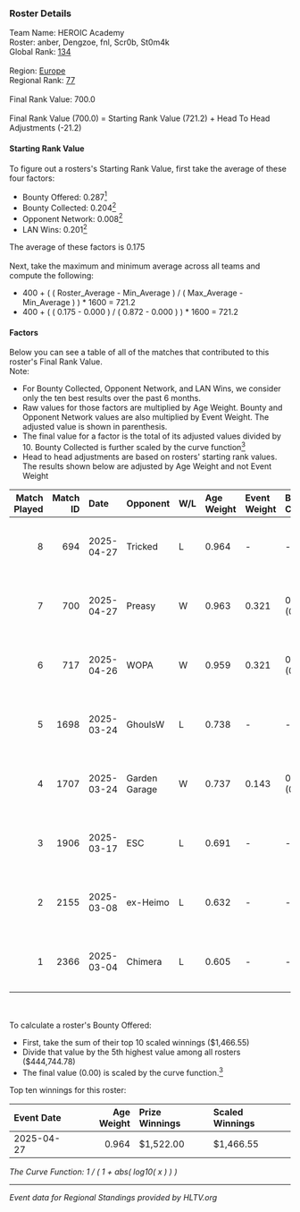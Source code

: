 ### Roster Details<br />
Team Name: HEROIC Academy<br />
Roster: anber, Dengzoe, fnl, Scr0b, St0m4k<br />
Global Rank: [134](../../standings_global_2025_06_02.md)<br />
<br />
Region: [Europe]( ../../standings_europe_2025_06_02.md)<br />
Regional Rank: [77]( ../../standings_europe_2025_06_02.md)<br />
<br />
Final Rank Value:  700.0<br />
<br />
Final Rank Value (700.0) = Starting Rank Value (721.2) + Head To Head Adjustments (-21.2)<br />

#### Starting Rank Value<br />
To figure out a rosters's Starting Rank Value, first take the average of these four factors:<br />
- Bounty Offered: 0.287[<sup>1</sup>](#table2)
- Bounty Collected: 0.204[<sup>2</sup>](#table1)
- Opponent Network: 0.008[<sup>2</sup>](#table1)
- LAN Wins: 0.201[<sup>2</sup>](#table1)

The average of these factors is 0.175<br />
<br />
Next, take the maximum and minimum average across all teams and compute the following:<br />
- 400 + ( ( Roster_Average - Min_Average ) / ( Max_Average - Min_Average ) ) * 1600 = 721.2
- 400 + ( ( 0.175 - 0.000 ) / ( 0.872 - 0.000 ) ) * 1600 = 721.2


#### Factors<br />
Below you can see a table of all of the matches that contributed to this roster's Final Rank Value.<br />
Note:<br />

- For Bounty Collected, Opponent Network, and LAN Wins, we consider only the ten best results over the past 6 months.
- Raw values for those factors are multiplied by Age Weight. Bounty and Opponent Network values are also multiplied by Event Weight. The adjusted value is shown in parenthesis.
- The final value for a factor is the total of its adjusted values divided by 10. Bounty Collected is further scaled by the curve function[<sup>3</sup>](#curveFunction)
- Head to head adjustments are based on rosters' starting rank values. The results shown below are adjusted by Age Weight and not Event Weight
<span id="table1"></span><br />


| Match Played | Match ID | Date       | Opponent      | W/L | Age Weight | Event Weight | Bounty Collected | Opponent Network | LAN Wins  | H2H Adj. | Roster                             |
| -: | -: | :- | :- | :- | :- | :- | :- | :- | :- | -: | :- |
|            8 |      694 | 2025-04-27 | Tricked       | L   | 0.964      | -            | -                | -                | -         |    -4.63 | anber, Dengzoe, fnl, Scr0b, St0m4k |
|            7 |      700 | 2025-04-27 | Preasy        | W   | 0.963      | 0.321        | 0.001 (0.000)    | 0.094 (0.029)    | 1 (0.963) |    13.86 | anber, Dengzoe, fnl, Scr0b, St0m4k |
|            6 |      717 | 2025-04-26 | WOPA          | W   | 0.959      | 0.321        | 0.002 (0.001)    | 0.117 (0.036)    | 1 (0.959) |    13.45 | anber, Dengzoe, fnl, Scr0b, St0m4k |
|            5 |     1698 | 2025-03-24 | GhoulsW       | L   | 0.738      | -            | -                | -                | -         |   -16.96 | anber, Dengzoe, Few, Kragh, Scr0b  |
|            4 |     1707 | 2025-03-24 | Garden Garage | W   | 0.737      | 0.143        | 0.003 (0.000)    | 0.132 (0.014)    | 0 (0.000) |    10.36 | anber, Dengzoe, Few, Kragh, Scr0b  |
|            3 |     1906 | 2025-03-17 | ESC           | L   | 0.691      | -            | -                | -                | -         |   -13.57 | anber, Dengzoe, Few, Kragh, Scr0b  |
|            2 |     2155 | 2025-03-08 | ex-Heimo      | L   | 0.632      | -            | -                | -                | -         |   -12.82 | anber, Dengzoe, Few, Kragh, Scr0b  |
|            1 |     2366 | 2025-03-04 | Chimera       | L   | 0.605      | -            | -                | -                | -         |   -10.92 | anber, Dengzoe, Few, Kragh, Scr0b  |

<br />
<span id="table2"></span><br />
To calculate a roster's Bounty Offered:<br />

- First, take the sum of their top 10 scaled winnings ($1,466.55)
- Divide that value by the 5th highest value among all rosters ($444,744.78)
- The final value (0.00) is scaled by the curve function.[<sup>3</sup>](#curveFunction)

Top ten winnings for this roster:<br />

| Event Date | Age Weight | Prize Winnings | Scaled Winnings |
| :- | -: | :- | :- |
| 2025-04-27 |      0.964 | $1,522.00      | $1,466.55       |


<span id="curveFunction"></span>_The Curve Function: 1 / ( 1 + abs( log10( x ) ) )_<br />

---
_Event data for Regional Standings provided by HLTV.org_<br />
